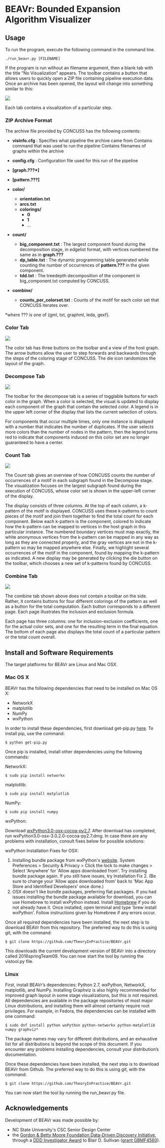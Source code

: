 # BEAVr: Bounded Expansion Algorithm Visualizer 
## Usage
To run the program, execute the following command in the command line. 

    ./run_beavr.py [FILENAME]
    
If the program is run without an filename argument, then a blank tab with the title “No Visualization” appears. The toolbar contains a button that allows users to quickly open a ZIP file containing pipeline execution data. Once an archive has been opened, the layout will change into something similar to this:

![](Screenshots/MainScreen.png)

Each tab contains a visualization of a particular step.

### ZIP Archive Format

The archive file provided by CONCUSS has the following contents:
* **visinfo.cfg** : Specifies what pipeline the archive came from
Contains command that was used to run the pipeline
Contains filenames of graphs within the archive
* **config.cfg** : Configuration file used for this run of the pipeline
* **[graph.???\*]**
* **[pattern.???]**
* **color/**
    * **orientation.txt**
    * **arcs.txt**
    * **colorings/**
        * **0**
        * **1**
        * ...
* **count/**
    * **big_component.txt** : The largest component found during the decomposition stage, in edgelist format, with vertices numbered the same as in **graph.???**
    * **dp_table.txt** : The dynamic programming table generated while counting the number of occurrences of **pattern.???** in the given component.
    * **tdd.txt** : The treedepth decomposition of the component in big_component.txt computed by CONCUSS.

* **combine/**
    * **counts_per_colorset.txt** : Counts of the motif for each color set that CONCUSS iterates over.

\*where ??? is one of {gml, txt, graphml, leda, gexf}.

### Color Tab

![](Screenshots/MainScreen.png)

The color tab has three buttons on the toolbar and a view of the host graph. The arrow buttons allow the user to step forwards and backwards through the steps of the coloring stage of CONCUSS. The die icon randomizes the layout of the graph. 

### Decompose Tab

![](Screenshots/DecomposeScreen.png)

The toolbar for the decompose tab is a series of togglable buttons for each color in the graph. When a color is selected, the visual is updated to display each component of the graph that contain the selected color. A legend is in the upper left corner of the display that lists the current selection of colors. 

For components that occur multiple times, only one instance is displayed with a number that indicates the number of duplicates. If the user selects more colors than the number of nodes in the pattern, then the legend turns red to indicate that components induced on this color set are no longer guaranteed to have a center.

### Count Tab

![](Screenshots/CountScreen.png)

The Count tab gives an overview of how CONCUSS counts the number of occurrences of a motif in each subgraph found in the Decompose stage.  The visualization focuses on the largest subgraph found during the execution of CONCUSS, whose color set is shown in the upper-left corner of the display.

The display consists of three columns.  At the top of each column, a k-pattern of the motif is displayed. CONCUSS uses these k-patterns to count pieces of the motif and join them together to find the total count for each component.  Below each k-pattern is the component, colored to indicate how the k-pattern can be mapped to vertices in the host graph in this particular instance.  The numbered boundary vertices must map exactly, the white anonymous vertices from the k-pattern can be mapped in any way as long as they are connected properly, and the gray vertices are not in the k-pattern so may be mapped anywhere else.  Finally, we highlight several occurrences of the motif in the component, found by mapping the k-pattern as indicated.  A new display may be generated by clicking the die button on the toolbar, which chooses a new set of k-patterns found by CONCUSS.

### Combine Tab

![](Screenshots/CombineScreen.png)

The combine tab shown above does not contain a toolbar on the side. Rather, it contains buttons for four different colorings of the pattern as well as a button for the total computation. Each button corresponds to a different page. Each page illustrates the inclusion and exclusion formula. 

Each page has three columns: one for inclusion-exclusion coefficients, one for the actual color sets, and one for the resulting term in the final equation. The bottom of each page also displays the total count of a particular pattern or the total count overall.

## Install and Software Requirements

The target platforms for BEAVr are Linux and Mac OSX.

### Mac OS X

BEAVr has the following dependencies that need to be installed on Mac OS X:
* NetworkX
* matplotlib
* NumPy
* wxPython

In order to install these dependencies, first download get-pip.py [here](https://bootstrap.pypa.io/get-pip.py).
To install pip, use the command:

    $ python get-pip.py

Once pip is installed, install other dependencies using the following commands:

NetworkX:

    $ sudo pip install networkx

matplotlib:

    $ sudo pip install matplotlib

NumPy:

    $ sudo pip install numpy

wxPython:

Download [wxPython3.0-osx-cocoa-py2.7](http://downloads.sourceforge.net/wxpython/wxPython3.0-osx-3.0.2.0-cocoa-py2.7.dmg). After download has completed, run wxPython3.0-osx-3.0.2.0-cocoa-py2.7.dmg. In case there are any problems with installation, consult fixes below for possible solutions:

wxPython Installation Fixes for OSX:
1. Installing bundle package from wxPython's [website](http://www.wxpython.org/download.php). System Preferences > Security & Privacy > Click the lock to make changes > Select 'Anywhere' for 'Allow apps downloaded from'. Try installing bundle package again. If you still have issues, try Installation Fix 2. (Be sure to change your 'Allow apps downloaded from' back to 'Mac App Store and Identified Developers' once done.)
2. OSX doesn't like bundle packages, preferring flat packages. If you had issues installing the bundle package available for download, you can use Homebrew to install wxPython instead. Install [Homebrew](http://brew.sh/) if you do not already have it. Once installed, open terminal and type 'brew install wxPython'. Follow instructions given by Homebrew if any errors occur.

Once all required dependencies have been installed, the next step is to download BEAVr from this repository.  The preferred way to do this is using git, with the command:

    $ git clone https://github.com/TheoryInPractice/BEAVr.git

This downloads the current development version of BEAVr into a directory called 2016springTeam09.  You can now start the tool by running the vistool.py file.

### Linux

First, install BEAVr’s dependencies: Python 2.7, wxPython, NetworkX, matplotlib, and NumPy.  Installing Graphviz is also highly recommended for improved graph layout in some stage visualizations, but this is not required.  All dependencies are available in the package repositories of most major Linux distributions, and installing them will almost certainly require root privileges.  For example, in Fedora, the dependencies can be installed with one command:

    $ sudo dnf install python wxPython python-networkx python-matplotlib numpy graphviz*

The package names may vary for different distributions, and an exhaustive list for all distributions is beyond the scope of this document.  If you encounter any problems installing dependencies, consult your distribution’s documentation.

Once these dependencies have been installed, the next step is to download BEAVr from Github.  The preferred way to do this is using git, with the command:

    $ git clone https://github.com/TheoryInPractice/BEAVr.git

You can now start the tool by running the run_beavr.py file.

## Acknowledgements
Development of BEAVr was made possible by:
- NC State University's CSC Senior Design Center
- the [Gordon & Betty Moore Foundation Data-Driven Discovery Initiative](https://www.moore.org/programs/science/data-driven-discovery), through a [DDD Investigator Award](https://www.moore.org/programs/science/data-driven-discovery/investigators) to Blair D. Sullivan ([grant GBMF4560](https://www.moore.org/grants/list/GBMF4560)). 
